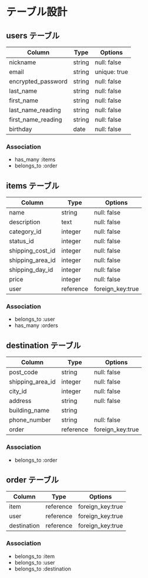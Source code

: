 # テーブル設計

## users テーブル

| Column               | Type   | Options      |
| ---------------------| ------ | -----------  |
| nickname             | string | null: false  |
| email                | string | unique: true |
| encrypted_password   | string | null: false  |
| last_name            | string | null: false  | 
| first_name           | string | null: false  |
| last_name_reading    | string | null: false  |
| first_name_reading   | string | null: false  |
| birthday             | date   | null: false  |

### Association

- has_many   :items
- belongs_to :order


## items テーブル

| Column          | Type     | Options          |
| ----------------| ------   | -----------------|
| name            | string   | null: false      |
| description     | text     | null: false      |
| category_id     | integer  | null: false      |
| status_id       | integer  | null: false      |
| shipping_cost_id| integer  | null: false      |
| shipping_area_id| integer  | null: false      |
| shipping_day_id | integer  | null: false      |
| price           | integer  | null: false      |
| user            | reference| foreign_key:true |

### Association

- belongs_to :user
- has_many   :orders

## destination テーブル

| Column         | Type     | Options          |
| -------------- | ------   | -----------------|
| post_code      | string   | null: false      |
|shipping_area_id| integer  | null: false      |
| city_id        | integer  | null: false      |
| address        | string   | null: false      |
| building_name  | string   |                  |
| phone_number   | string   | null: false      | 
| order          | reference| foreign_key:true |
 
### Association

- belongs_to :order

## order テーブル

| Column        | Type     | Options          |
| --------------| ------   | -----------------|
| item          | reference| foreign_key:true | 
| user          | reference| foreign_key:true |
| destination   | reference| foreign_key:true |

### Association

- belongs_to :item
- belongs_to :user
- belongs_to :destination


<!-- # README

This README would normally document whatever steps are necessary to get the
application up and running.

Things you may want to cover:

* Ruby version

* System dependencies

* Configuration

* Database creation

* Database initialization

* How to run the test suite

* Services (job queues, cache servers, search engines, etc.)

* Deployment instructions

* ... -->
